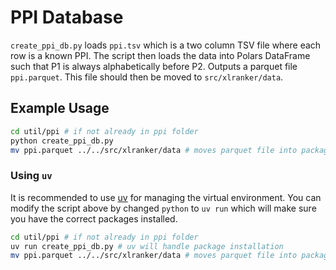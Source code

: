 # PPI Database

`create_ppi_db.py` loads `ppi.tsv` which is a two column TSV file where each row is a known PPI. The script then loads the data into Polars DataFrame such that P1 is always alphabetically before P2. Outputs a parquet file `ppi.parquet`. This file should then be moved to `src/xlranker/data`.

## Example Usage

```bash
cd util/ppi # if not already in ppi folder
python create_ppi_db.py
mv ppi.parquet ../../src/xlranker/data # moves parquet file into package
```

### Using `uv`

It is recommended to use [uv](https://github.com/astral-sh/uv) for managing the virtual environment. You can modify the script above by changed `python` to `uv run` which will make sure you have the correct packages installed.

```bash
cd util/ppi # if not already in ppi folder
uv run create_ppi_db.py # uv will handle package installation
mv ppi.parquet ../../src/xlranker/data # moves parquet file into package
```
